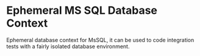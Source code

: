 # Ephemeral MS SQL Database Context

Ephemeral database context for MsSQL, it can be used to code integration tests with a fairly isolated database environment.
